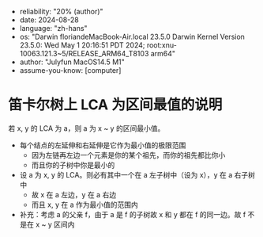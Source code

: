 - reliability: "20% (author)"
- date: 2024-08-28
- language: "zh-hans"
- os: "Darwin floriandeMacBook-Air.local 23.5.0 Darwin Kernel Version 23.5.0: Wed May  1 20:16:51 PDT 2024; root:xnu-10063.121.3~5/RELEASE_ARM64_T8103 arm64"
- author: "Julyfun MacOS14.5 M1"
- assume-you-know: [computer]

# 笛卡尔树上 LCA 为区间最值的说明

若 x, y 的 LCA 为 a，则 a 为 x ~ y 的区间最小值。

- 每个结点的左延伸和右延伸是它作为最小值的极限范围
    - 因为左链再左边一个元素是你的某个祖先，而你的祖先都比你小
    - 而且你的子树中你是最小的
- 设 a 为 x, y 的 LCA。则必有其中一个在 a 左子树中（设为 x），y 在 a 右子树中
    - 故 x 在 a 左边，y 在 a 右边
    - 而且 x, y 在 a 作为最小值的范围内
- 补充：考虑 a 的父亲 f，由于 a 是 f 的子树故 x 和 y 都在 f 的同一边。故 f 不是在 x ~ y 区间内

